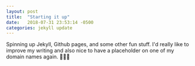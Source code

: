 ```yaml
---
layout: post
title:  "Starting it up"
date:   2018-07-31 23:53:14 -0500
categories: jekyll update
---
```


Spinning up Jekyll, Github pages, and some other fun stuff.  I'd
really like to improve my writing and also nice to have a placeholder
on one of my domain names again. 💪💩🤜
